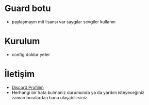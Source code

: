 # Guard botu
* paylaşmayın mit lisansı var saygılar sevgiler kullanın

# Kurulum
* config doldur yeter

# İletişim
* [Discord Profilim](https://discord.com/users/355742603691687937)
* Herhangi bir hata bulmanız durumunda ya da yardım isteyeceğiniz zaman buralardan bana ulaşabilirsiniz.

